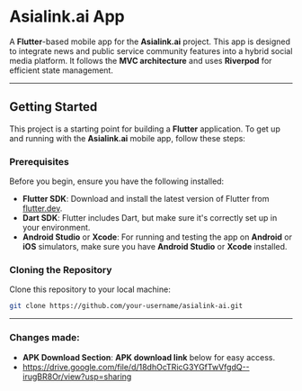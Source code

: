 # **Asialink.ai App**

A **Flutter**-based mobile app for the **Asialink.ai** project. This app is designed to integrate news and public service community features into a hybrid social media platform. It follows the **MVC architecture** and uses **Riverpod** for efficient state management.

---

## **Getting Started**

This project is a starting point for building a **Flutter** application. To get up and running with the **Asialink.ai** mobile app, follow these steps:

### **Prerequisites**

Before you begin, ensure you have the following installed:

- **Flutter SDK**: Download and install the latest version of Flutter from [flutter.dev](https://flutter.dev/docs/get-started/install).
- **Dart SDK**: Flutter includes Dart, but make sure it's correctly set up in your environment.
- **Android Studio** or **Xcode**: For running and testing the app on **Android** or **iOS** simulators, make sure you have **Android Studio** or **Xcode** installed.

### **Cloning the Repository**

Clone this repository to your local machine:

```bash
git clone https://github.com/your-username/asialink-ai.git
```

---

### Changes made:

- **APK Download Section**: **APK download link** below for easy access.
- https://drive.google.com/file/d/18dhOcTRicG3YGfTwVfgdQ--irugBR8Or/view?usp=sharing


